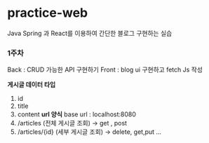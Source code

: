 # practice-web
Java Spring 과 React를 이용하여 간단한 블로그 구현하는 실습 

### 1주차
Back : CRUD 가능한 API 구현하기
Front : blog ui 구현하고 fetch Js 작성

**게시글 데이터 타입**
1. id
2. title
3. content
**url 양식**
base url : localhost:8080
1. /articles (전체 게시글 조회) -> get , post
2. /articles/{id} (세부 게시글 조회) -> delete, get,put ...
 

